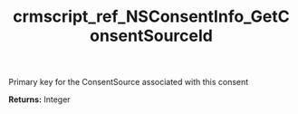 ﻿---
title: crmscript_ref_NSConsentInfo_GetConsentSourceId
description: Integer NSConsentInfo.GetConsentSourceId()
intellisense: NSConsentInfo.GetConsentSourceId
keywords: NSConsentInfo, GetConsentSourceId
so.topic: reference
---

Primary key for the ConsentSource associated with this consent

**Returns:** Integer


